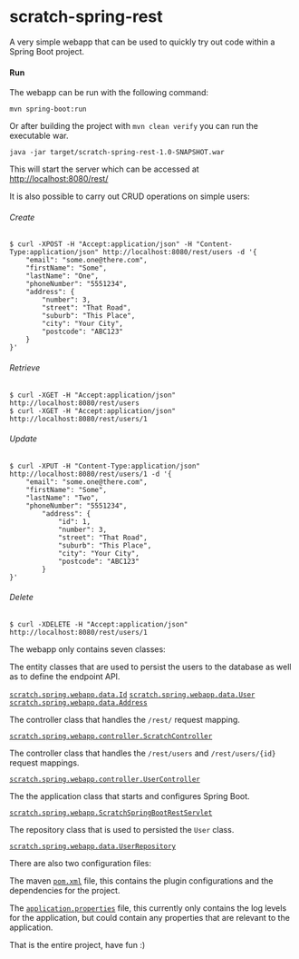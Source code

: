 scratch-spring-rest
==============

A very simple webapp that can be used to quickly try out code within a Spring Boot project.

#### Run

The webapp can be run with the following command:

    mvn spring-boot:run

Or after building the project with `mvn clean verify` you can run the executable war.

    java -jar target/scratch-spring-rest-1.0-SNAPSHOT.war

This will start the server which can be accessed at [http://localhost:8080/rest/](http://localhost:8080/rest/ "scratch-spring-rest")

It is also possible to carry out CRUD operations on simple users:

###### Create
    $ curl -XPOST -H "Accept:application/json" -H "Content-Type:application/json" http://localhost:8080/rest/users -d '{
        "email": "some.one@there.com",
        "firstName": "Some",
        "lastName": "One",
        "phoneNumber": "5551234",
        "address": {
            "number": 3,
            "street": "That Road",
            "suburb": "This Place",
            "city": "Your City",
            "postcode": "ABC123"
        }
    }'

###### Retrieve
    $ curl -XGET -H "Accept:application/json" http://localhost:8080/rest/users
    $ curl -XGET -H "Accept:application/json" http://localhost:8080/rest/users/1

###### Update
    $ curl -XPUT -H "Content-Type:application/json" http://localhost:8080/rest/users/1 -d '{
        "email": "some.one@there.com",
        "firstName": "Some",
        "lastName": "Two",
        "phoneNumber": "5551234",
            "address": {
                "id": 1,
                "number": 3,
                "street": "That Road",
                "suburb": "This Place",
                "city": "Your City",
                "postcode": "ABC123"
            }
    }'

###### Delete
    $ curl -XDELETE -H "Accept:application/json" http://localhost:8080/rest/users/1


The  webapp only contains seven classes:

The entity classes that are used to persist the users to the database as well as to define the endpoint API.

[`scratch.spring.webapp.data.Id`](https://github.com/karlbennett/scratch-spring-webapp/tree/vanila-spring-boot/src/main/java/rest/webapp/data/Id.java "Id")
[`scratch.spring.webapp.data.User`](https://github.com/karlbennett/scratch-spring-webapp/tree/vanila-spring-boot/src/main/java/rest/webapp/data/User.java "User")
[`scratch.spring.webapp.data.Address`](https://github.com/karlbennett/scratch-spring-webapp/tree/vanila-spring-boot/src/main/java/rest/webapp/data/Address.java "Address")

The controller class that handles the `/rest/` request mapping.

[`scratch.spring.webapp.controller.ScratchController`](https://github.com/karlbennett/scratch-spring-webapp/tree/vanila-spring-boot/src/main/java/rest/webapp/controller/ScratchController.java "ScratchController")

The controller class that handles the `/rest/users` and `/rest/users/{id}` request mappings.

[`scratch.spring.webapp.controller.UserController`](https://github.com/karlbennett/scratch-spring-webapp/tree/vanila-spring-boot/src/main/java/rest/webapp/controller/UserController.java "UserController")

The the application class that starts and configures Spring Boot.

[`scratch.spring.webapp.ScratchSpringBootRestServlet`](https://github.com/karlbennett/scratch-spring-webapp/tree/vanila-spring-boot/src/main/java/rest/webapp/ScratchSpringBootRestServlet.java "Application")

The repository class that is used to persisted the `User` class.

[`scratch.spring.webapp.data.UserRepository`](https://github.com/karlbennett/scratch-spring-webapp/tree/vanila-spring-boot/src/main/java/rest/webapp/data/UserRepository.java "UserRepository")

There are also two configuration files:

The maven [`pom.xml`](https://github.com/karlbennett/scratch-spring-webapp/tree/vanila-spring-boot/pom.xml "pom.xml") file, this contains the plugin configurations and the dependencies for the project.

The [`application.properties`](https://github.com/karlbennett/scratch-spring-webapp/tree/vanila-spring-boot/application.properties "application.properties") file, this currently only contains the log levels for the application, but could contain any properties that are relevant to the application.

That is the entire project, have fun :)
